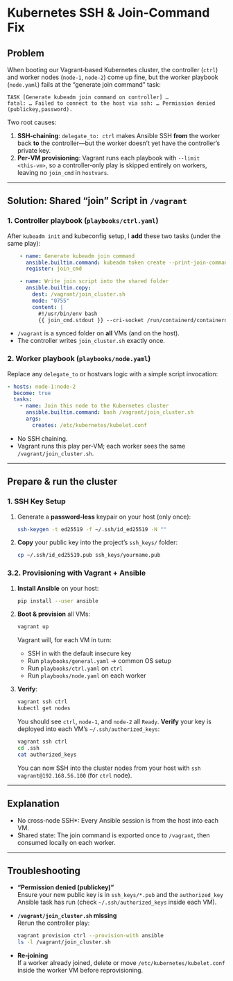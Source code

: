 # Kubernetes SSH & Join‑Command Fix

## Problem

When booting our Vagrant‑based Kubernetes cluster, the controller (`ctrl`) and worker nodes (`node‑1`, `node‑2`) come up fine, but the worker playbook (`node.yaml`) fails at the “generate join command” task:

```text
TASK [Generate kubeadm join command on controller] …
fatal: … Failed to connect to the host via ssh: … Permission denied (publickey,password).
```

Two root causes:

1. **SSH‑chaining**: `delegate_to: ctrl` makes Ansible SSH **from** the worker back **to** the controller—but the worker doesn’t yet have the controller’s private key.
2. **Per‑VM provisioning**: Vagrant runs each playbook with `--limit <this‑vm>`, so a controller‑only play is skipped entirely on workers, leaving no `join_cmd` in `hostvars`.

---

## Solution: Shared “join” Script in `/vagrant`

### 1. Controller playbook (`playbooks/ctrl.yaml`)

After `kubeadm init` and kubeconfig setup, I **add** these two tasks (under the same play):

```yaml
    - name: Generate kubeadm join command
      ansible.builtin.command: kubeadm token create --print-join-command
      register: join_cmd

    - name: Write join script into the shared folder
      ansible.builtin.copy:
        dest: /vagrant/join_cluster.sh
        mode: "0755"
        content: |
          #!/usr/bin/env bash
          {{ join_cmd.stdout }} --cri-socket /run/containerd/containerd.sock
```

- `/vagrant` is a synced folder on **all** VMs (and on the host).
- The controller writes `join_cluster.sh` exactly once.

### 2. Worker playbook (`playbooks/node.yaml`)

Replace any `delegate_to` or hostvars logic with a simple script invocation:

```yaml
- hosts: node-1:node-2
  become: true
  tasks:
    - name: Join this node to the Kubernetes cluster
      ansible.builtin.command: bash /vagrant/join_cluster.sh
      args:
        creates: /etc/kubernetes/kubelet.conf
```

- No SSH chaining.
- Vagrant runs this play per‑VM; each worker sees the same `/vagrant/join_cluster.sh`.

---

## Prepare & run the cluster

### 1. SSH Key Setup

1. Generate a **password‑less** keypair on your host (only once):

   ```bash
   ssh-keygen -t ed25519 -f ~/.ssh/id_ed25519 -N ""
   ```

2. **Copy** your public key into the project’s `ssh_keys/` folder:

   ```bash
   cp ~/.ssh/id_ed25519.pub ssh_keys/yourname.pub
   ```

### 3.2. Provisioning with Vagrant + Ansible

1. **Install Ansible** on your host:

   ```bash
   pip install --user ansible
   ```

2. **Boot & provision** all VMs:

   ```bash
   vagrant up
   ```

   Vagrant will, for each VM in turn:

   - SSH in with the default insecure key
   - Run `playbooks/general.yaml` → common OS setup
   - Run `playbooks/ctrl.yaml` on `ctrl`
   - Run `playbooks/node.yaml` on each worker

3. **Verify**:

   ```bash
   vagrant ssh ctrl
   kubectl get nodes
   ```
    You should see `ctrl`, `node-1`, and `node-2` all `Ready`. **Verify** your key is deployed into each VM’s `~/.ssh/authorized_keys`:

   ```bash
   vagrant ssh ctrl 
   cd .ssh
   cat authorized_keys
   ```

   You can now SSH into the cluster nodes from your host with ```ssh vagrant@192.168.56.100``` (for ```ctrl``` node).

---

## Explanation

- No cross‑node SSH*: Every Ansible session is from the host into each VM.
- Shared state: The join command is exported once to `/vagrant`, then consumed locally on each worker.

---

## Troubleshooting

- **“Permission denied (publickey)”**  
  Ensure your new public key is in `ssh_keys/*.pub` and the `authorized_key` Ansible task has run (check `~/.ssh/authorized_keys` inside each VM).

- **`/vagrant/join_cluster.sh` missing**  
  Rerun the controller play:
  ```bash
  vagrant provision ctrl --provision-with ansible
  ls -l /vagrant/join_cluster.sh
  ```

- **Re‑joining**  
  If a worker already joined, delete or move `/etc/kubernetes/kubelet.conf` inside the worker VM before reprovisioning.